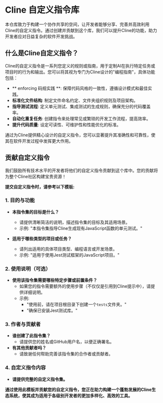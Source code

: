 # Cline 自定义指令库

本仓库致力于构建一个协作共享的空间，让开发者能够分享、完善并高效利用Cline的自定义指令。通过创建并贡献到这个库，我们可以提升Cline的功能，助力开发者应对日益复杂的软件开发挑战。

## 什么是Cline自定义指令？

Cline的自定义指令是一系列您定义的规则或指南，用于定制AI在执行特定任务或项目时的行为和输出。您可以将其视为专门为Cline设计的"编程指南"，具体功能包括：

- ** enforcing 码规实践 **: 保障代码风格的一致性，遵循设计模式和最佳实践。
- **标准化文件结构**: 制定文件命名约定、文件夹组织规则及项目架构。
- **指导测试流程**: 定义单元测试、集成测试的生成规则，确保充分的代码覆盖率。
- **自动化重复任务**: 创建指令来处理常见或繁琐的开发工作流程，提高效率。
- **提升代码质量**: 设定可读性、可维护性和性能优化的标准。

通过为Cline提供精心设计的自定义指令，您可以显著提升其准确性和可靠性，使其在软件开发过程中发挥更大作用。

## 贡献自定义指令

我们鼓励所有技术水平的开发者将他们的自定义指令贡献到这个库中。您的贡献将为整个Cline社区构建宝贵资源！

**提交自定义指令时，请参考以下模板:**

### 1. 目的与功能

- **本指令集的目标是什么？**

  - 请提供清晰简洁的说明，描述指令集的目标及其适用场景。
  - 示例: "本指令集指导Cline生成现有JavaScript函数的单元测试。"

- **适用于哪些类型的项目或任务？**
  - 请列出适用的具体项目类型、编程语言或开发场景。
  - 示例: "适用于使用Jest测试框架的JavaScript项目。"

### 2. 使用说明（可选）

- **使用该指令集需要哪些特定步骤或前置条件？**
  - 如果您的指令需要额外的使用步骤（不仅仅是引用到Cline提示中），请提供详细说明。
  - 示例:
    - "使用前，请在项目根目录下创建一个`tests`文件夹。"
    - "确保已安装Jest测试库。"

### 3. 作者与贡献者

- **谁创建了此指令集？**
  - 请提供您的姓名或GitHub用户名，以便正确署名。
- **有其他贡献者吗？**
  - 请致谢任何帮助完善该指令集的合作者或贡献者。

### 4. 自定义指令内容

- **请提供完整的自定义指令集。**

**通过使用此模板并贡献您的自定义指令，您正在助力构建一个蓬勃发展的Cline生态系统，使其成为适用于各级别开发者的更加多样化、高效的工具。**